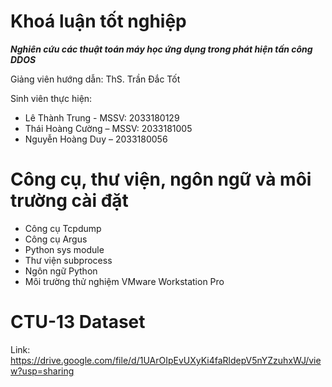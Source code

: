 # Khoá luận tốt nghiệp
***Nghiên cứu các thuật toán máy học ứng dụng trong phát hiện tấn công DDOS***

Giảng viên hướng dẫn: ThS. Trần Đắc Tốt

Sinh viên thực hiện: 
+ Lê Thành Trung - MSSV: 2033180129
+ Thái Hoàng Cường – MSSV: 2033181005
+ Nguyễn Hoàng Duy – 2033180056

# Công cụ, thư viện, ngôn ngữ và môi trường cài đặt
+ Công cụ Tcpdump
+ Công cụ Argus
+ Python sys module
+ Thư viện subprocess
+ Ngôn ngữ Python
+ Môi trường thử nghiệm VMware Workstation Pro

# CTU-13 Dataset
Link: https://drive.google.com/file/d/1UArOIpEvUXyKi4faRldepV5nYZzuhxWJ/view?usp=sharing
